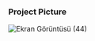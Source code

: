 ### Project Picture
![Ekran Görüntüsü (44)](https://user-images.githubusercontent.com/75858017/169719824-09f6a9da-f1da-4c30-a31f-48f217158f1a.png)
